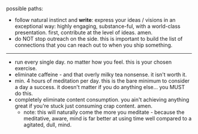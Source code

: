 possible paths:
- follow natural instinct and **write**: express your ideas / visions in an exceptional way: highly engaging, substance-ful, with a world-class presentation. first, contribute at the level of ideas. amen.
- do NOT stop outreach on the side. this is important to build the list of connections that you can reach out to when you ship something.

---

- run every single day. no matter how you feel. this is your chosen exercise.
- eliminate caffeine - and that overly milky tea nonsense. it isn't worth it.
- min. 4 hours of meditation per day. this is the bare minimum to consider a day a success. it doesn't matter if you do anything else... you MUST do this.
- completely eliminate content consumption. you ain't achieving anything great if you're stuck just consuming crap content. amen.
	- note: this will naturally come the more you meditate - because the meditative, aware, mind is far better at using time well compared to a agitated, dull, mind.

